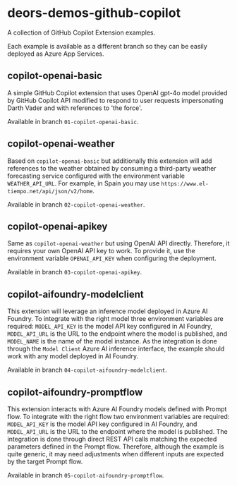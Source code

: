 # deors-demos-github-copilot

A collection of GitHub Copilot Extension examples.

Each example is available as a different branch so they can be easily deployed as Azure App Services.

## copilot-openai-basic

A simple GitHub Copilot extension that uses OpenAI gpt-4o model provided by GitHub Copilot API modified to respond to user requests impersonating Darth Vader and with references to 'the force'.

Available in branch `01-copilot-openai-basic`.

## copilot-openai-weather

Based on `copilot-openai-basic` but additionally this extension will add references to the weather obtained by consuming a third-party weather forecasting service configured with the environment variable `WEATHER_API_URL`. For example, in Spain you may use `https://www.el-tiempo.net/api/json/v2/home`.

Available in branch `02-copilot-openai-weather`.

## copilot-openai-apikey

Same as `copilot-openai-weather` but using OpenAI API directly. Therefore, it requires your own OpenAI API key to work. To provide it, use the environment variable `OPENAI_API_KEY` when configuring the deployment.

Available in branch `03-copilot-openai-apikey`.

## copilot-aifoundry-modelclient

This extension will leverage an inference model deployed in Azure AI Foundry. To integrate with the right model three environment variables are required: `MODEL_API_KEY` is the model API key configured in AI Foundry, `MODEL_API_URL` is the URL to the endpoint where the model is published, and `MODEL_NAME` is the name of the model instance. As the integration is done through the `Model Client` Azure AI inference interface, the example should work with any model deployed in AI Foundry.

Available in branch `04-copilot-aifoundry-modelclient`.

## copilot-aifoundry-promptflow

This extension interacts with Azure AI Foundry models defined with Prompt flow. To integrate with the right flow two environment variables are required: `MODEL_API_KEY` is the model API key configured in AI Foundry, and `MODEL_API_URL` is the URL to the endpoint where the model is published. The integration is done through direct REST API calls matching the expected parameters defined in the Prompt flow. Therefore, although the example is quite generic, it may need adjustments when different inputs are expected by the target Prompt flow.

Available in branch `05-copilot-aifoundry-promptflow`.
